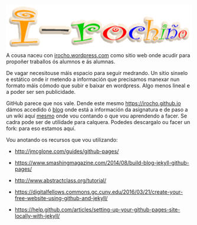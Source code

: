 <img style="float:left" height="128px"   src="/imaxes/logo.png" alt="" />

A cousa naceu con [irocho.wordpress.com](http://irocho.wordpress.com) como sitio web onde acudir para propoñer traballos ós alumnos e ás alumnas.

De vagar necesitouse máis espacio para seguir medrando. Un sitio sinxelo e estático onde ir metendo a información que precisamos manexar nun formato máis cómodo que subir e baixar en wordpress. Algo menos lineal e a poder ser sen publicidade.

GitHub parece que nos vale. Dende este mesmo https://irocho.github.io dámos accedido ó [blog](https://irocho.github.io/blog) onde está a información da asignatura e de paso a un wiki aquí  [mesmo](https://github.com/irocho/irocho.github.io/wiki)  onde vou contando o que vou aprendendo a facer. Se cadra pode ser de utilidade para calquera. Podedes descargalo ou facer un fork: para eso estamos aquí.

Vou anotando os recursos que vou utilizando:

* http://jmcglone.com/guides/github-pages/

* https://www.smashingmagazine.com/2014/08/build-blog-jekyll-github-pages/

* http://www.abstractclass.org/tutorial/

* https://digitalfellows.commons.gc.cuny.edu/2016/03/21/create-your-free-website-using-github-and-jekyll/

* https://help.github.com/articles/setting-up-your-github-pages-site-locally-with-jekyll/


